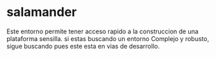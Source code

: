 # salamander
Este entorno permite tener acceso rapido a la construccion de una plataforma sensilla. si estas buscando un entorno Complejo y robusto, sigue buscando pues este esta en vias de desarrollo.
